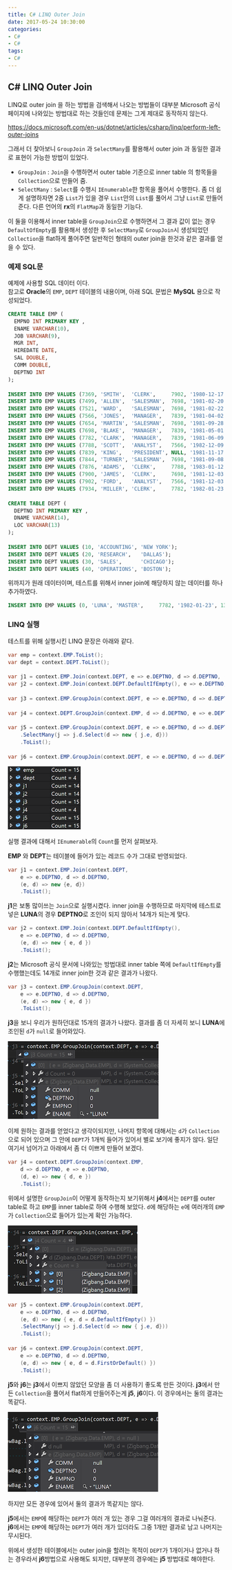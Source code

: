 ```yaml
---
title: C# LINQ Outer Join
date: 2017-05-24 10:30:00
categories:
- C#
- C#
tags:
- C#
---
```


## C# LINQ Outer Join

LINQ로 outer join 을 하는 방법을 검색해서 나오는 방법들이 대부분 Microsoft 공식 페이지에 나와있는 방법대로 하는 것들인데 문제는 그게 제대로 동작하지 않는다.

<https://docs.microsoft.com/en-us/dotnet/articles/csharp/linq/perform-left-outer-joins>

그래서 더 찾아보니 `GroupJoin` 과 `SelectMany`를 활용해서 outer join 과 동일한 결과로 표현이 가능한 방법이 있었다.

- `GroupJoin` : `Join`을 수행하면서 outer table 기준으로 inner table 의 항목들을 `Collection`으로 만들어 줌.
- `SelectMany` : `Select`를 수행시 `IEnumerable`한 항목을 풀어서 수행한다.
좀 더 쉽게 설명하자면 2중 `List`가 있을 경우 `List`안의 `List`를 풀어서 그냥 `List`로 만들어 준다.
다른 언어의 **rx**의 `FlatMap`과 동일한 기능다.

이 둘을 이용해서 inner table을 `GroupJoin`으로 수행하면서 그 결과 값이 없는 경우 `DefaultOfEmpty`를 활용해서 생성한 후 `SelectMany`로 `GroupJoin`시 생성되었던 `Collection`을 flat하게 풀어주면 일반적인 형태의 outer join을 한것과 같은 결과를 얻을 수 있다.


### 예제 SQL문

예제에 사용할 SQL 데이터 이다.  
참고로 **Oracle**의 `EMP`, `DEPT` 테이블의 내용이며, 아래 SQL 문법은 **MySQL** 용으로 작성되었다.

```SQL
CREATE TABLE EMP (
  EMPNO INT PRIMARY KEY ,
  ENAME VARCHAR(10),
  JOB VARCHAR(9),
  MGR INT,
  HIREDATE DATE,
  SAL DOUBLE,
  COMM DOUBLE,
  DEPTNO INT
);

INSERT INTO EMP VALUES (7369, 'SMITH',  'CLERK',     7902, '1980-12-17',  800, NULL, 20);
INSERT INTO EMP VALUES (7499, 'ALLEN',  'SALESMAN',  7698, '1981-02-20',  1600,  300, 30);
INSERT INTO EMP VALUES (7521, 'WARD',   'SALESMAN',  7698, '1981-02-22',  1250,  500, 30);
INSERT INTO EMP VALUES (7566, 'JONES',  'MANAGER',   7839, '1981-04-02',  2975, NULL, 20);
INSERT INTO EMP VALUES (7654, 'MARTIN', 'SALESMAN',  7698, '1981-09-28',  1250, 1400, 30);
INSERT INTO EMP VALUES (7698, 'BLAKE',  'MANAGER',   7839, '1981-05-01',  2850, NULL, 30);
INSERT INTO EMP VALUES (7782, 'CLARK',  'MANAGER',   7839, '1981-06-09',  2450, NULL, 10);
INSERT INTO EMP VALUES (7788, 'SCOTT',  'ANALYST',   7566, '1982-12-09', 3000, NULL, 20);
INSERT INTO EMP VALUES (7839, 'KING',   'PRESIDENT', NULL, '1981-11-17', 5000, NULL, 10);
INSERT INTO EMP VALUES (7844, 'TURNER', 'SALESMAN',  7698, '1981-09-08',  1500, NULL, 30);
INSERT INTO EMP VALUES (7876, 'ADAMS',  'CLERK',     7788, '1983-01-12', 1100, NULL, 20);
INSERT INTO EMP VALUES (7900, 'JAMES',  'CLERK',     7698, '1981-12-03',   950, NULL, 30);
INSERT INTO EMP VALUES (7902, 'FORD',   'ANALYST',   7566, '1981-12-03',  3000, NULL, 20);
INSERT INTO EMP VALUES (7934, 'MILLER', 'CLERK',     7782, '1982-01-23', 1300, NULL, 10);

CREATE TABLE DEPT (
  DEPTNO INT PRIMARY KEY ,
  DNAME VARCHAR(14),
  LOC VARCHAR(13)
);

INSERT INTO DEPT VALUES (10, 'ACCOUNTING', 'NEW YORK');
INSERT INTO DEPT VALUES (20, 'RESEARCH',   'DALLAS');
INSERT INTO DEPT VALUES (30, 'SALES',      'CHICAGO');
INSERT INTO DEPT VALUES (40, 'OPERATIONS', 'BOSTON');
```

위까지가 원래 데이터이며, 테스트를 위해서 inner join에 해당하지 않는 데이터를 하나 추가하였다.

```SQL
INSERT INTO EMP VALUES (0, 'LUNA', 'MASTER',     7782, '1982-01-23', 1300, NULL, 0);
```

### LINQ 실행

테스트를 위해 실행시킨 LINQ 문장은 아래와 같다.

```C#
var emp = context.EMP.ToList();
var dept = context.DEPT.ToList();

var j1 = context.EMP.Join(context.DEPT, e => e.DEPTNO, d => d.DEPTNO, (e, d) => new {e, d}).ToList();
var j2 = context.EMP.Join(context.DEPT.DefaultIfEmpty(), e => e.DEPTNO, d => d.DEPTNO, (e, d) => new { e, d }).ToList();

var j3 = context.EMP.GroupJoin(context.DEPT, e => e.DEPTNO, d => d.DEPTNO, (e, d) => new { e, d }).ToList();

var j4 = context.DEPT.GroupJoin(context.EMP, d => d.DEPTNO, e => e.DEPTNO, (d, e) => new { d, e }).ToList();

var j5 = context.EMP.GroupJoin(context.DEPT, e => e.DEPTNO, d => d.DEPTNO, (e, d) => new { e, d = d.DefaultIfEmpty() })
    .SelectMany(j => j.d.Select(d => new { j.e, d}))
    .ToList();

var j6 = context.EMP.GroupJoin(context.DEPT, e => e.DEPTNO, d => d.DEPTNO, (e, d) => new { e, d = d.FirstOrDefault() }).ToList();
```

![](images/LinqOuterJoin.01.png)

실행 결과에 대해서 `IEnumerable`의 `Count`를 먼저 살펴보자.

**EMP** 와 **DEPT**는 테이블에 들어가 있는 레코드 수가 그대로 반영되었다.  

```C#
var j1 = context.EMP.Join(context.DEPT, 
    e => e.DEPTNO, d => d.DEPTNO,
    (e, d) => new {e, d})
    .ToList();
```

**j1**은 보통 많이쓰는 `Join`으로 실행시켰다. inner join을 수행하므로 마지막에 테스트로 넣은 **LUNA**의 경우 **DEPTNO**로 조인이 되지 않아서 14개가 되는게 맞다.  

```C#
var j2 = context.EMP.Join(context.DEPT.DefaultIfEmpty(),
    e => e.DEPTNO, d => d.DEPTNO,
    (e, d) => new { e, d })
    .ToList();
```

**j2**는 Microsoft 공식 문서에 나와있는 방법대로 inner table 쪽에 `DefaultIfEmpty`를 수행했는데도 14개로 inner join한 것과 같은 결과가 나왔다.  

```C#
var j3 = context.EMP.GroupJoin(context.DEPT,
    e => e.DEPTNO, d => d.DEPTNO,
    (e, d) => new { e, d })
    .ToList();
```

**j3**을 보니 우리가 원하던대로 15개의 결과가 나왔다.
결과를 좀 더 자세히 보니 **LUNA**에 조인된 `d`가 `null`로 들어와있다.

![](images/LinqOuterJoin.03.png)

이제 원하는 결과를 얻었다고 생각이되지만, 나머지 항목에 대해서는 `d`가 `Collection`으로 되어 있으며 그 안에 `DEPT`가 1개씩 들어가 있어서 별로 보기에 좋지가 않다.
일단 여기서 넘어가고 아래에서 좀 더 이쁘게 만들어 보겠다.

```C#
var j4 = context.DEPT.GroupJoin(context.EMP,
    d => d.DEPTNO, e => e.DEPTNO,
    (d, e) => new { d, e })
    .ToList();
```

위에서 설명한 `GroupJoin`이 어떻게 동작하는지 보기위해서 **j4**에서는 `DEPT`를 outer table로 하고 `EMP`를 inner table로 하여 수행해 보았다.
`d`에 해당하는 `e`에 여러개의 `EMP`가 `Collection`으로 들어가 있는게 확인 가능하다.

![](images/LinqOuterJoin.02.png)

```C#
var j5 = context.EMP.GroupJoin(context.DEPT,
    e => e.DEPTNO, d => d.DEPTNO,
    (e, d) => new { e, d = d.DefaultIfEmpty() })
    .SelectMany(j => j.d.Select(d => new { j.e, d}))
    .ToList();

var j6 = context.EMP.GroupJoin(context.DEPT,
    e => e.DEPTNO, d => d.DEPTNO,
    (e, d) => new { e, d = d.FirstOrDefault() })
    .ToList();
```

**j5**와 **j6**는 **j3**에서 이쁘지 않았던 모양을 좀 더 사용하기 좋도록 만든 것이다.
**j3**에서 만든 `Collection`을 풀어서 flat하게 만들어주는게 **j5**, **j6**이다.
이 경우에서는 둘의 결과는 똑같다.

![](images/LinqOuterJoin.04.png)

하지만 모든 경우에 있어서 둘의 결과가 똑같지는 않다.  

**j5**에서는 `EMP`에 해당하는 `DEPT`가 여러 개 있는 경우 그걸 여러개의 결과로 나눠준다.  
**j6**에서는 `EMP`에 해당하는 `DEPT`가 여러 개가 있더라도 그중 1개만 결과로 남고 나머지는 무시된다.  

위에서 생성한 테이블에서는 outer join을 할려는 목적이 `DEPT`가 1개이거나 없거나 하는 경우라서 **j6**방법으로 사용해도 되지만, 대부분의 경우에는 **j5** 방법대로 해야한다.